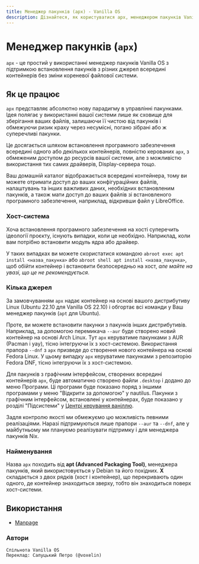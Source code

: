 ```yaml
---
title: Менеджер пакунків (apx) - Vanilla OS
description: Дізнайтеся, як користуватися apx, менеджером пакунків Vanilla OS.
---
```


# Менеджер пакунків (`apx`)

`apx` - це простий у використанні менеджер пакунків Vanilla OS з підтримкою встановлення пакунків з різних джерел всередині контейнерів без зміни кореневої файлової системи.

## Як це працює

`apx` представляє абсолютно нову парадигму в управлінні пакунками. Ідея полягає у використанні
вашої системи лише як сховище для зберігання ваших файлів, залишаючи її чистою від пакунків
і обмежуючи ризик краху через несумісні, погано зібрані або ж
суперечливі пакунки.

Це досягається шляхом встановлення програмного забезпечення всередині одного або декількох контейнерів, повністю керованих `apx`, з обмеженим доступом до ресурсів вашої системи, але з можливістю використання тих самих драйверів, Display-сервера тощо.

Ваш домашній каталог відображається всередині контейнера, тому ви можете отримати доступ до ваших
конфігураційних файлів, налаштувань та інших важливих даних, необхідних встановленим
пакунків, а також мати доступ до ваших файлів зі встановленого
програмного забезпечення, наприклад, відкривши файл у LibreOffice.

### Хост-система

Хоча встановлення програмного забезпечення на хості суперечить ідеології проєкту, існують випадки, коли це необхідно. Наприклад, коли вам потрібно
встановити модуль ядра або драйвер.

У таких випадках ви можете скористатися командою `abroot exec apt install <назва_пакунка>` або `abroot shell apt install <назва_пакунка>`, щоб обійти контейнер і встановити безпосередньо на хост, _але майте на увазі, що це не рекомендується_.

### Кілька джерел

За замовчуванням `apx` надає контейнер на основі вашого дистрибутиву Linux (Ubuntu
22.10 для Vanilla OS 22.10) і обгортає всі команди у Ваш менеджер пакунків (`apt` для Ubuntu).

Проте, ви можете встановити пакунки з пакунків інших дистрибутивів. Наприклад, за допомогою перемикача `--aur` буде створено новий контейнер на основі Arch Linux. Тут `apx` керуватиме пакунками
з AUR (Pacman і yay), тісно інтегруючи їх з хост-системою. Використання прапора `--dnf` з `apx` призведе до створення нового контейнера на основі Fedora Linux. У цьому випадку `apx` керуватиме пакунками з репозиторію Fedora DNF, тісно інтегруючи їх з хост-системою.

Для пакунків з графічним інтерфейсом, створених всередині контейнерів `apx`, буде автоматично створено файли `.desktop` і додано до меню Програми. Ці програми буде показано поряд з іншими програмами у меню "Відкрити за допомогою" у nautilus. Пакунки з графічним інтерфейсом, встановлені у контейнерах, буде показано у розділі "Підсистеми" у [Центрі керування ваніллю](/docs/vanilla-control-center).

Задля контролю якості ми обмежуємо цю можливість певними реалізаціями. Наразі підтримуються лише прапори `--aur` та `--dnf`, але у майбутньому ми плануємо реалізувати підтримку і для менеджера пакунків Nix.

### Найменування

Назва `apx` походить від **apt (Advanced Packaging Tool)**, менеджера пакунків, який використовується у Debian та його похідних. **X** складається з двох рядків (хост і контейнер), що перекривають один одного, де контейнер знаходиться зверху, тобто він знаходиться поверх хост-системи.

## Використання

-   [Manpage](/docs/apx/manpage.uk)

### Автори
```text
Спільнота Vanilla OS
Переклад: Сапуцький Петро (@voxelin)
```